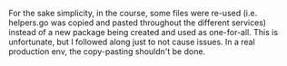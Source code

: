 For the sake simplicity, in the course, some files were re-used (i.e. helpers.go was copied and pasted throughout the different services) instead of a new package being created and used as one-for-all. This is unfortunate, but I followed along just to not cause issues. In a real production env, the copy-pasting shouldn't be done.